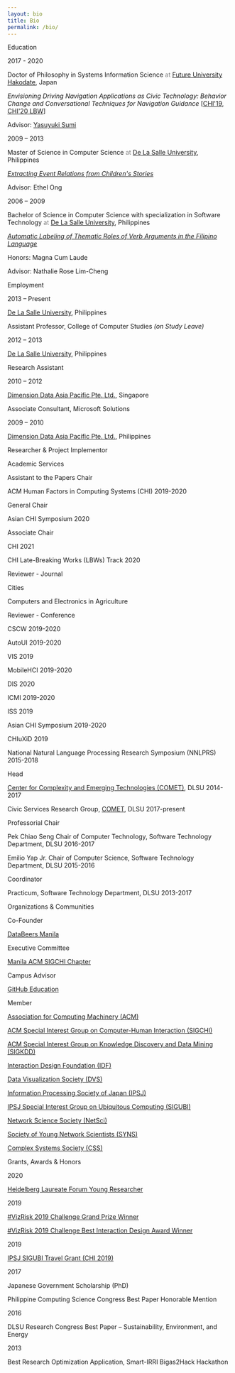 ```yaml
---
layout: bio
title: Bio
permalink: /bio/
---
```


<!-- Education -->
<div class="twocol-content twocol-section">
    <p class="twocol-left-col"></p>
    <p class="twocol-entry">Education</p>
</div>

<div class="twocol-content">
    <p class="twocol-left-col">2017 - 2020</p>
    <div class="twocol-entry">
        <p>
            <span class="twocol-entry-main">Doctor of Philosophy in Systems Information Science</span> 
            <span style="color: grey">at</span>
            <a href="https://www.fun.ac.jp/en/" target="_blank">Future University Hakodate</a>, Japan
        </p>
        <p><em>Envisioning Driving Navigation Applications as Civic Technology: Behavior Change and Conversational Techniques for Navigation Guidance</em> [<a href="/publications/factors-not-follow" target="_blank">CHI'19</a>, <a href="/publications/two-heads-pilot" target="_blank">CHI'20 LBW</a>]</p>
        <p>Advisor: <a href="http://www.fun.ac.jp/~sumi/" target="_blank">Yasuyuki Sumi</a></p>
    </div>
</div>

<div class="twocol-content">
    <p class="twocol-left-col">2009 – 2013</p>
    <div class="twocol-entry">
        <p>
            <span class="twocol-entry-main">Master of Science in Computer Science</span> 
            <span style="color: grey">at</span>
            <a href="https://www.dlsu.edu.ph/" target="_blank">De La Salle University</a>, Philippines
        </p>
        <p><em><a href="/files/2014samson_conceptrel_pkaw.pdf" target="_blank">Extracting Event Relations from Children's Stories</a></em></p>
        <p>Advisor: Ethel Ong</p>
    </div>
</div>

<div class="twocol-content">
    <p class="twocol-left-col">2006 – 2009</p>
    <div class="twocol-entry">
        <p>
            <span class="twocol-entry-main">Bachelor of Science in Computer Science with specialization in Software Technology</span> 
            <span style="color: grey">at</span>
            <a href="https://www.dlsu.edu.ph/" target="_blank">De La Salle University</a>, Philippines
        </p>
        <p><em><a href="/files/2009samson_thematicrole_paclic.pdf" target="_blank">Automatic Labeling of Thematic Roles of Verb Arguments in the Filipino Language</a></em></p>
        <p>Honors: Magna Cum Laude</p>
        <p>Advisor: Nathalie Rose Lim-Cheng</p>
    </div>
</div>

<!-- Employment -->
<div class="twocol-content twocol-section">
    <p class="twocol-left-col"></p>
    <p class="twocol-entry">Employment</p>
</div>

<div class="twocol-content">
    <p class="twocol-left-col">2013 – Present</p>
    <div class="twocol-entry">
        <p>
            <a class="twocol-entry-main" href="https://www.dlsu.edu.ph/" target="_blank">De La Salle University</a>, Philippines
        </p>
        <p>Assistant Professor, College of Computer Studies <em>(on Study Leave)</em></p>
    </div>
</div>

<div class="twocol-content">
    <p class="twocol-left-col">2012 – 2013</p>
    <div class="twocol-entry">
        <p>
            <a class="twocol-entry-main" href="https://www.dlsu.edu.ph/" target="_blank">De La Salle University</a>, Philippines
        </p>
        <p>Research Assistant</p>
    </div>
</div>

<div class="twocol-content">
    <p class="twocol-left-col">2010 – 2012</p>
    <div class="twocol-entry">
        <p>
            <a class="twocol-entry-main" href="https://www.dimensiondata.com/" target="_blank">Dimension Data Asia Pacific Pte. Ltd.</a>, Singapore
        </p>
        <p>Associate Consultant, Microsoft Solutions</p>
    </div>
</div>

<div class="twocol-content">
    <p class="twocol-left-col">2009 – 2010</p>
    <div class="twocol-entry">
        <p>
            <a class="twocol-entry-main" href="https://www.dimensiondata.com/" target="_blank">Dimension Data Asia Pacific Pte. Ltd.</a>, Philippines
        </p>
        <p>Researcher & Project Implementor</p>
    </div>
</div>

<!-- Academic Services -->
<div class="twocol-content twocol-section">
    <p class="twocol-left-col"></p>
    <p class="twocol-entry">Academic Services</p>
</div>

<div class="twocol-content">
    <p class="twocol-left-col">Assistant to the Papers Chair</p>
    <div class="twocol-entry">
        <p><span class="twocol-entry-main">ACM Human Factors in Computing Systems (CHI)</span> 2019-2020</p>
    </div>
</div>

<div class="twocol-content">
    <p class="twocol-left-col">General Chair</p>
    <div class="twocol-entry">
        <p><span class="twocol-entry-main">Asian CHI Symposium</span> 2020</p>
    </div>
</div>

<div class="twocol-content">
    <p class="twocol-left-col">Associate Chair</p>
    <div class="twocol-entry">
        <p><span class="twocol-entry-main">CHI</span> 2021</p>
        <p><span class="twocol-entry-main">CHI Late-Breaking Works (LBWs) Track</span> 2020</p>
    </div>
</div>

<div class="twocol-content">
    <p class="twocol-left-col">Reviewer - Journal</p>
    <div class="twocol-entry">
        <p><span class="twocol-entry-main">Cities</span></p>
        <p><span class="twocol-entry-main">Computers and Electronics in Agriculture</span></p>
    </div>
</div>

<div class="twocol-content">
    <p class="twocol-left-col">Reviewer - Conference</p>
    <div class="twocol-entry">
        <p><span class="twocol-entry-main">CSCW</span> 2019-2020</p>
        <p><span class="twocol-entry-main">AutoUI</span> 2019-2020</p>
        <p><span class="twocol-entry-main">VIS</span> 2019</p>
        <p><span class="twocol-entry-main">MobileHCI</span> 2019-2020</p>
        <p><span class="twocol-entry-main">DIS</span> 2020</p>
        <p><span class="twocol-entry-main">ICMI</span> 2019-2020</p>
        <p><span class="twocol-entry-main">ISS</span> 2019</p>
        <p><span class="twocol-entry-main">Asian CHI Symposium</span> 2019-2020</p>
        <p><span class="twocol-entry-main">CHIuXiD</span> 2019</p>
        <p><span class="twocol-entry-main">National Natural Language Processing Research Symposium (NNLPRS)</span> 2015-2018</p>
    </div>
</div>

<div class="twocol-content">
    <p class="twocol-left-col">Head</p>
    <div class="twocol-entry">
        <p><a class="twocol-entry-main" href="http://comet.dlsu.edu.ph" target="_blank">Center for Complexity and Emerging Technologies (COMET)</a>, DLSU 2014-2017</p>
        <p>Civic Services Research Group, <a class="twocol-entry-main" href="http://comet.dlsu.edu.ph" target="_blank">COMET</a>, DLSU 2017-present</p>
    </div>
</div>

<div class="twocol-content">
    <p class="twocol-left-col">Professorial Chair</p>
    <div class="twocol-entry">
        <p><span class="twocol-entry-main">Pek Chiao Seng Chair of Computer Technology</span>, Software Technology Department, DLSU 2016-2017</p>
        <p><span class="twocol-entry-main">Emilio Yap Jr. Chair of Computer Science</span>, Software Technology Department, DLSU 2015-2016</p>
    </div>
</div>

<div class="twocol-content">
    <p class="twocol-left-col">Coordinator</p>
    <div class="twocol-entry">
        <p><span class="twocol-entry-main">Practicum</span>, Software Technology Department, DLSU 2013-2017</p>
    </div>
</div>

<!-- Organizations & Communities -->
<div class="twocol-content twocol-section">
    <p class="twocol-left-col"></p>
    <p class="twocol-entry">Organizations & Communities</p>
</div>

<div class="twocol-content">
    <p class="twocol-left-col">Co-Founder</p>
    <div class="twocol-entry">
        <p><a href="http://databeersmnl.tumblr.com/" target="_blank">DataBeers Manila</a></p>
    </div>
</div>

<div class="twocol-content">
    <p class="twocol-left-col">Executive Committee</p>
    <div class="twocol-entry">
        <p><a href="https://www.facebook.com/chimnl/" target="_blank">Manila ACM SIGCHI Chapter</a></p>
    </div>
</div>

<div class="twocol-content">
    <p class="twocol-left-col">Campus Advisor</p>
    <div class="twocol-entry">
        <p><a href="https://education.github.com/teachers/advisors" target="_blank">GitHub Education</a></p>
    </div>
</div>

<div class="twocol-content">
    <p class="twocol-left-col">Member</p>
    <div class="twocol-entry">
        <p><a href="http://www.acm.org/" target="_blank">Association for Computing Machinery (ACM)</a></p>
        <p><a href="https://sigchi.org/" target="_blank">ACM Special Interest Group on Computer-Human Interaction (SIGCHI)</a></p>
        <p><a href="https://www.kdd.org/" target="_blank">ACM Special Interest Group on Knowledge Discovery and Data Mining (SIGKDD)</a></p>
        <p><a href="https://www.interaction-design.org/" target="_blank">Interaction Design Foundation (IDF)</a></p>
        <p><a href="https://www.datavisualizationsociety.com/" target="_blank">Data Visualization Society (DVS)</a></p>
        <p><a href="http://www.ipsj.or.jp/english/" target="_blank">Information Processing Society of Japan (IPSJ)</a></p>
        <p><a href="http://sigubi.ipsj.or.jp/" target="_blank">IPSJ Special Interest Group on Ubiquitous Computing (SIGUBI)</a></p>
        <p><a href="https://netscisociety.net/home" target="_blank">Network Science Society (NetSci)</a></p>
        <p><a href="https://www.networkscienceinstitute.org/syns" target="_blank">Society of Young Network Scientists (SYNS)</a></p>
        <p><a href="https://cssociety.org/" target="_blank">Complex Systems Society (CSS)</a></p>
    </div>
</div>

<!-- Grants & Awards -->
<div class="twocol-content twocol-section">
    <p class="twocol-left-col"></p>
    <p class="twocol-entry">Grants, Awards & Honors</p>
</div>

<div class="twocol-content">
    <p class="twocol-left-col">2020</p>
    <div class="twocol-entry">
        <p><a href="https://www.heidelberg-laureate-forum.org" target="_blank">Heidelberg Laureate Forum Young Researcher</a></p>
    </div>
</div>

<div class="twocol-content">
    <p class="twocol-left-col">2019</p>
    <div class="twocol-entry">
        <p><a href="https://blogs.worldbank.org/opendata/visualizing-risk-announcing-winners-vizrisk-2019-challenge" target="_blank">#VizRisk 2019 Challenge Grand Prize Winner</a></p>
        <p><a href="https://blogs.worldbank.org/opendata/visualizing-risk-announcing-winners-vizrisk-2019-challenge" target="_blank">#VizRisk 2019 Challenge Best Interaction Design Award Winner</a></p>
    </div>
</div>

<div class="twocol-content">
    <p class="twocol-left-col">2019</p>
    <div class="twocol-entry">
        <p><a href="http://sigubi.ipsj.or.jp/%E5%9B%BD%E9%9A%9B%E7%99%BA%E8%A1%A8%E5%A5%A8%E5%8A%B1%E8%B3%9E/%E9%81%8E%E5%8E%BB%E3%81%AE%E5%8F%97%E8%B3%9E/" target="_blank">IPSJ SIGUBI Travel Grant (CHI 2019)</a></p>
    </div>
</div>

<div class="twocol-content">
    <p class="twocol-left-col">2017</p>
    <div class="twocol-entry">
        <p>Japanese Government Scholarship (PhD)</p>
        <p>Philippine Computing Science Congress Best Paper Honorable Mention</p>
    </div>
</div>

<div class="twocol-content">
    <p class="twocol-left-col">2016</p>
    <div class="twocol-entry">
        <p>DLSU Research Congress Best Paper – Sustainability, Environment, and Energy</p>
    </div>
</div>

<div class="twocol-content">
    <p class="twocol-left-col">2013</p>
    <div class="twocol-entry">
        <p>Best Research Optimization Application, Smart-IRRI Bigas2Hack Hackathon</p>
    </div>
</div>